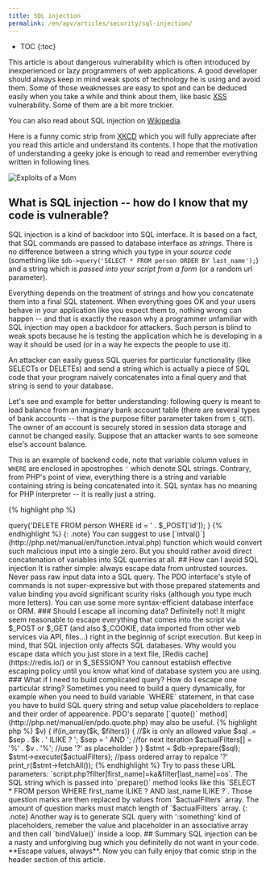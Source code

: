 ```yaml
---
title: SQL injection 
permalink: /en/apv/articles/security/sql-injection/
---
```


* TOC
{:toc}

This article is about dangerous vulnerability which is often introduced by inexperienced or lazy programmers of web
applications. A good developer should always keep in mind weak spots of technology he is using and avoid them.
Some of those weaknesses are easy to spot and can be deduced easily when you take a while and think about them,
like basic [XSS](TODO) vulnerability. Some of them are a bit more trickier.

You can also read about SQL injection on [Wikipedia](https://en.wikipedia.org/wiki/SQL_injection).

Here is a funny comic strip from [XKCD](https://xkcd.com/327/) which you will fully appreciate after you read this
article and understand its contents. I hope that the motivation of understanding a geeky joke is enough to read and
remember everything written in following lines.

![Exploits of a Mom](https://imgs.xkcd.com/comics/exploits_of_a_mom.png)

## What is SQL injection -- how do I know that my code is vulnerable?
SQL injection is a kind of backdoor into SQL interface. It is based on a fact, that SQL commands are passed to database
interface as *strings*. There is no difference between a string which you type in your *source code* (something like
`$db->query('SELECT * FROM person ORDER BY last_name');`) and a string which is *passed into your script from a form*
(or a random url parameter).

Everything depends on the treatment of strings and how you concatenate them into a final SQL statement. When everything
goes OK and your users behave in your application like you expect them to, nothing wrong can happen -- and that is
exactly the reason why a programmer unfamiliar with SQL injection may open a backdoor for attackers. Such person is
blind to weak spots because he is testing the application which he is developing in a way it should be used (or in
a way he expects the people to use it).

An attacker can easily guess SQL queries for particular functionality (like SELECTs or DELETEs) and send a string which
is actually a piece of SQL code that your program naively concatenates into a final query and that string is send
to your database.

Let's see and example for better understanding: following query is meant to load balance from an imaginary bank account
table (there are several types of bank accounts -- that is the purpose filter parameter taken from `$_GET`). The owner
of an account is securely stored in session data storage and cannot be changed easily. Suppose that an attacker wants to
see someone else's account balance.

This is an example of backend code, note that variable column values in `WHERE` are enclosed in apostrophes `'` which
denote SQL strings. Contrary, from PHP's point of view, everything there is a string and variable containing string
is being concatenated into it. SQL syntax has no meaning for PHP interpreter -- it is really just a string.

{% highlight php %}
<?php
$id = $_SESSION['user']['id'];
$sql = "SELECT balance FROM bank_account " .
       "WHERE type = '" . $_GET['filter'] . "' AND owner = '" . $id . "'";
{% endhighlight %}

The attacker first tests the presence of SQL injection vulnerability by fiddling with filter parameter:

    https://banking.insecure-app.com/account/balance?filter='
    
One of the easiest way is to pass an apostrophe into a query parameter. Let's see what happend on the backend.
This is the query which will be sent to the database system (just a string for PHP):

    SELECT balance FROM bank_account WHERE type = ''' AND owner = '123'
    
This clearly yields into an SQL syntax error which is reported somehow (perhaps a fatal-error message). Failure of SQL
query is usually accompanied by an absolute failure to continue rendering of a page and sometimes a (when the attacker
is lucky) also with a trace of error and even part of SQL statement (this is usually disabled though). An open-source
software is in great disadvantage here because the attacker can study SQL queries directly in application's source code.

{: .note}
Be careful about error reporting, the more precise error reporting you have in production environment, the more
information an attacker gets. 

The attacker now knows, that there is a backdoor opened for him. He probably still does not know the precise
structure of the SQL statement but he can guess column or table names. He can try to pass something like this:

    https://banking.insecure-app.com/account/balance?filter=savings';#
   
Which will result in following SQL query, which gets account balances for **all** accounts in the database, this is
SQL query after variable substitution:

    SELECT account_name, balance FROM bank_account WHERE type = 'savings';# AND owner = '123'
    
Inside the `$_GET['filter']` variable, the `'` delimits `type` column comparison value and the `;#` part simply tells
that everything behind it is a SQL comment (two dashes can be used too).

Now you should ask yourself:

- How can I avoid this?
- How do I distinguish between apostrophe which is important for query structure and apostrophe in data?
- More generally, how can I tell the SQL query interpreter, that particular apostrophe is merely part of data and
  has no meaning as a delimiter?
  
The answer is easy, you have to escape those unwanted apostrophes for every potentially dangerous substitution value.
Escaping means that you put a backslash in front of the apostrophe: `\'`. It is similar to [escaping](/en/apv/walkthrough/dynamic-page/#working-with-strings)
of apostrophes or quotes in PHP strings to prevent premature ending of string but it is interpreted on another
level -- database system level.

When you forget to sanitize strings from untrusted sources (i.e. visitors of your site or robots) you leave the SQL
injection backdoor opened.

{: .note}
You can see that the SQL injection depends heavily on SQL query structure. If the `type` and `owner` column parameters
were just in opposite order, an attacker would not gain such easy access to other users' data because there would be no
way to how to omit `owner` column comparison.

An attacker may also smuggle an entirely new SQL query using semicolon (semicolon is used to divide SQL statements). 
Fortunatelly PHP's database interfaces does not allow to send multiple SQL querries -- you have to use special functions,
e.g. [`mysqli_multi_query()`](http://php.net/manual/es/mysqli.multi-query.php) for basic MySQL.

## How does a vulnerable code look like and behave?
It is quiet easy to spot SQL injection vulnerability in ones code when you know what you are looking for. Have a look
at lines where SQL statements are defined and check for direct concatenation with variables (especially with `$_POST`,
`$_GET` or `$_COOKIE`). Here is another example of SQL injection. When you just pass numbers into the script,
everything goes smooth but try to pass `5 OR true` as POST's `id` parameter and you just deleted everything stored inside
`person` table.

{% highlight php %}
<?php
$db = new PDO('...', 'login', 'pass');
if(!empty($_POST['id'])) {
    $db->query('DELETE FROM person WHERE id = ' . $_POST['id']);
}
{% endhighlight %}

{: .note}
You can suggest to use [`intval()`](http://php.net/manual/en/function.intval.php) function which would convert
such malicious input into a single zero. But you should rather avoid direct concatenation of variables into
SQL querries at all.

## How can I avoid SQL injection
It is rather simple: always escape data from untrusted sources. Never pass raw input data into a SQL query. The PDO
interface's style of commands is not super-expressive but with those prepared statements and value binding you avoid
significant scurity risks (although you type much more letters). You can use some more syntax-efficient database
interface or ORM.

### Should I escape all incoming data?
Definitelly not! It might seem reasonable to escape everything that comes into the script via $_POST or $_GET
(and also $_COOKIE, data imported from other web services via API, files...) right in the beginnig of script
execution. But keep in mind, that SQL injection only affects SQL databases. Why would you escape data which
you just store in a text file, [Redis cache](https://redis.io/) or in $_SESSION? You cannout establish effective
escaping policy until you know what kind of database system you are using.

### What if I need to build complicated query? How do I escape one particular string?
Sometimes you need to build a query dynamically, for example when you need to build variable `WHERE` statement,
in that case you have to build SQL query string and setup value placeholders to replace and their order of appearence.
PDO's separate [`quote()` method](http://php.net/manual/en/pdo.quote.php) may also be useful.

{% highlight php %}
<?php
<?php
$db = new PDO('pgsql:host=localhost;dbname=...', 'login', 'pass');
$filters = ['first_name', 'last_name', 'nickname']; //allowed column names
$sql = 'SELECT * FROM person WHERE ';               //beginning of query
$sep = '';
$actualFilters = [];
foreach($_GET['filter'] as $k => $v) {
    if(in_array($k, $filters)) {                    //$k is only an allowed value
        $sql .= $sep . $k . ' ILIKE ? ';
        $sep = ' AND ';                             //for next iteration
        $actualFilters[] = '%' . $v . '%';          //use '?' as placeholder
    }
}
$stmt = $db->prepare($sql);
$stmt->execute($actualFilters);                      //pass ordered array to repalce '?'
print_r($stmt->fetchAll());
{% endhighlight %}

Try to pass these URL parameters: `script.php?filter[first_name]=ka&filter[last_name]=os`. The SQL string which
is passed into `prepare()` method looks like this `SELECT * FROM person WHERE first_name ILIKE ? AND last_name ILIKE ?`.
Those question marks are then replaced by values from `$actualFilters` array. The amount of question marks must match
length of `$actualFilters` array.

{: .note}
Another way is to generate SQL query with ':something' kind of placeholders, remeber the value and placeholder
in an associative array and then call `bindValue()` inside a loop.

## Summary
SQL injection can be a nasty and unforgiving bug which you definitelly do not want in your code. **Escape values,
always**. Now you can fully enjoy that comic strip in the header section of this article.